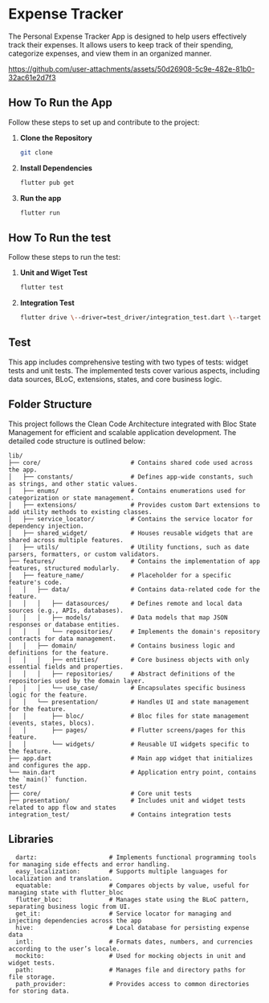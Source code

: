 # Expense Tracker

The Personal Expense Tracker App is designed to help users effectively track their expenses. It allows users to keep track of their spending, categorize expenses, and view them in an organized manner.

https://github.com/user-attachments/assets/50d26908-5c9e-482e-81b0-32ac61e2d7f3


## How To Run the App 

Follow these steps to set up and contribute to the project:

1. **Clone the Repository**
   
   ```bash
   git clone 
2. **Install Dependencies**
   
   ```bash
   flutter pub get
3. **Run the app**

   ```bash
   flutter run
   
## How To Run the test 

Follow these steps to run the test:

1. **Unit and Wiget Test**
   
   ```bash
   flutter test
2. **Integration Test**
   
   ```bash
   flutter drive \--driver=test_driver/integration_test.dart \--target=integration_test/app_test.dart 

## Test
This app includes comprehensive testing with two types of tests: widget tests and unit tests. The implemented tests cover various aspects, including data sources, BLoC, extensions, states, and core business logic.

## Folder Structure
This project follows the Clean Code Architecture integrated with Bloc State Management for efficient and scalable application development.
The detailed code structure is outlined below:

```plaintext
lib/
├── core/                         # Contains shared code used across the app.
│   ├── constants/                # Defines app-wide constants, such as strings, and other static values.
│   ├── enums/                    # Contains enumerations used for categorization or state management.
│   ├── extensions/               # Provides custom Dart extensions to add utility methods to existing classes.
│   ├── service_locator/          # Contains the service locator for dependency injection.
│   ├── shared_widget/            # Houses reusable widgets that are shared across multiple features.
│   ├── utils/                    # Utility functions, such as date parsers, formatters, or custom validators.
├── features/                     # Contains the implementation of app features, structured modularly.
│   ├── feature_name/             # Placeholder for a specific feature's code.
│   │   ├── data/                 # Contains data-related code for the feature.
│   │   │   ├── datasources/      # Defines remote and local data sources (e.g., APIs, databases).
│   │   │   ├── models/           # Data models that map JSON responses or database entities.
│   │   │   └── repositories/     # Implements the domain's repository contracts for data management.
│   │   ├── domain/               # Contains business logic and definitions for the feature.
│   │   │   ├── entities/         # Core business objects with only essential fields and properties.
│   │   │   ├── repositories/     # Abstract definitions of the repositories used by the domain layer.
│   │   │   └── use_case/         # Encapsulates specific business logic for the feature.
│   │   └── presentation/         # Handles UI and state management for the feature.
│   │       ├── bloc/             # Bloc files for state management (events, states, blocs).
│   │       ├── pages/            # Flutter screens/pages for this feature.
│   │       └── widgets/          # Reusable UI widgets specific to the feature.
├── app.dart                      # Main app widget that initializes and configures the app.
└── main.dart                     # Application entry point, contains the `main()` function.
test/
├── core/                         # Core unit tests
├── presentation/                 # Includes unit and widget tests related to app flow and states
integration_test/                 # Contains integration tests

```

## Libraries
```plaintext
  dartz:                    # Implements functional programming tools for managing side effects and error handling.
  easy_localization:        # Supports multiple languages for localization and translation.
  equatable:                # Compares objects by value, useful for managing state with flutter_bloc
  flutter_bloc:             # Manages state using the BLoC pattern, separating business logic from UI.
  get_it:                   # Service locator for managing and injecting dependencies across the app
  hive:                     # Local database for persisting expense data
  intl:                     # Formats dates, numbers, and currencies according to the user’s locale.
  mockito:                  # Used for mocking objects in unit and widget tests.
  path:                     # Manages file and directory paths for file storage.
  path_provider:            # Provides access to common directories for storing data.
```
